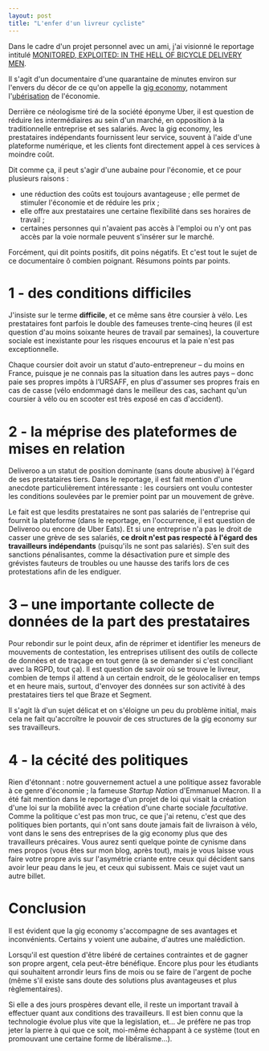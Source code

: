 ```yaml
---
layout: post
title: "L'enfer d'un livreur cycliste"
---
```


Dans le cadre d'un projet personnel avec un ami, j'ai visionné le reportage
intitulé [MONITORED, EXPLOITED: IN THE HELL OF BICYCLE DELIVERY MEN](https://www.youtube.com/watch?v=vASAMVRiy8s).

Il s'agit d'un documentaire d'une quarantaine de minutes environ sur l'envers du décor de ce qu'on appelle
la [gig economy](https://en.wikipedia.org/wiki/Gig_worker), notamment l'[ubérisation](https://fr.wikipedia.org/wiki/Uberisation)
de l'économie.

Derrière ce néologisme tiré de la société éponyme Uber, il est question de réduire les intermédiaires
au sein d'un marché, en opposition à la traditionnelle entreprise et ses salariés. Avec la gig
economy, les prestataires indépendants fournissent leur service, souvent à l'aide d'une plateforme
numérique, et les clients font directement appel à ces services à moindre coût.

Dit comme ça, il peut s'agir d'une aubaine pour l'économie, et ce pour plusieurs raisons :

  * une réduction des coûts est toujours avantageuse ; elle permet de stimuler l'économie et de réduire les prix ;
  * elle offre aux prestataires une certaine flexibilité dans ses horaires de travail ;
  * certaines personnes qui n'avaient pas accès à l'emploi ou n'y ont pas accès par la voie normale peuvent s'insérer sur le marché.

Forcément, qui dit points positifs, dit poins négatifs. Et c'est tout le sujet de ce documentaire ô combien poignant. Résumons points
par points.

# 1 - des conditions **difficiles**

J'insiste sur le terme **difficile**, et ce même sans être coursier à vélo. Les prestataires font parfois le
double des fameuses trente-cinq heures (il est question d'au moins soixante heures de travail par semaines),
la couverture sociale est inexistante pour les risques encourus et la paie n'est pas exceptionnelle.

Chaque coursier doit avoir un statut d'auto-entrepreneur – du moins en France, puisque je ne connais pas la
situation dans les autres pays – donc paie ses propres impôts à l’URSAFF, en plus d'assumer ses propres frais
en cas de casse (vélo endommagé dans le meilleur des cas, sachant qu'un coursier à vélo ou en scooter est très
exposé en cas d'accident).

# 2 - la méprise des plateformes de mises en relation

Deliveroo a un statut de position dominante (sans doute abusive) à l'égard de ses prestataires tiers. Dans le
reportage, il est fait mention d'une anecdote particulièrement intéressante : les coursiers ont voulu contester
les conditions soulevées par le premier point par un mouvement de grève.

Le fait est que lesdits prestataires ne sont pas salariés de l'entreprise qui fournit la plateforme (dans le reportage,
en l'occurrence, il est question de Deliveroo ou encore de Uber Eats). Et si une entreprise n'a pas le droit de casser
une grève de ses salariés, **ce droit n'est pas respecté à l'égard des travailleurs indépendants** (puisqu'ils ne sont pas
salariés). S'en suit des sanctions pénalisantes, comme la désactivation pure et simple des grévistes fauteurs de troubles ou
une hausse des tarifs lors de ces protestations afin de les endiguer.

# 3 – une importante collecte de données de la part des prestataires

Pour rebondir sur le point deux, afin de réprimer et identifier les meneurs de mouvements de contestation, les entreprises
utilisent des outils de collecte de données et de traçage en tout genre (à se demander si c'est conciliant avec la RGPD, tout
ça). Il est question de savoir où se trouve le livreur, combien de temps il attend à un certain endroit, de le géolocaliser
en temps et en heure mais, surtout, d'envoyer des données sur son activité à des prestataires tiers tel que Braze et Segment.

Il s'agit là d'un sujet délicat et on s'éloigne un peu du problème initial, mais cela ne fait qu'accroître le pouvoir de
ces structures de la gig economy sur ses travailleurs.

# 4 - la cécité des politiques

Rien d'étonnant : notre gouvernement actuel a une politique assez favorable à ce genre d'économie ; la fameuse *Startup Nation*
d'Emmanuel Macron. Il a été fait mention dans le reportage d'un projet de loi qui visait la création d'une loi sur la mobilité
avec la création d'une charte sociale *facultative*. Comme la politique c'est pas mon truc, ce que j'ai retenu, c'est que des
politiques bien portants, qui n'ont sans doute jamais fait de livraison à vélo, vont dans le sens des entreprises de la gig
economy plus que des travailleurs précaires. Vous aurez senti quelque pointe de cynisme dans mes propos (vous êtes sur mon
blog, après tout), mais je vous laisse vous faire votre propre avis sur l'asymétrie criante entre ceux qui décident sans
avoir leur peau dans le jeu, et ceux qui subissent. Mais ce sujet vaut un autre billet.


# Conclusion

Il est évident que la gig economy s'accompagne de ses avantages et inconvénients. Certains y voient une aubaine, d'autres une
malédiction.

Lorsqu'il est question d'être libéré de certaines contraintes et de gagner son propre argent, cela peut-être bénéfique. Encore
plus pour les étudiants qui souhaitent arrondir leurs fins de mois ou se faire de l'argent de poche (même s'il existe sans doute
des solutions plus avantageuses et plus règlementaires).

Si elle a des jours prospères devant elle, il reste un important travail à effectuer quant aux conditions des travailleurs. Il
est bien connu que la technologie évolue plus vite que la legislation, et… Je préfère ne pas trop jeter la pierre à qui que ce soit,
moi-même échappant à ce système (tout en promouvant une certaine forme de libéralisme…).
